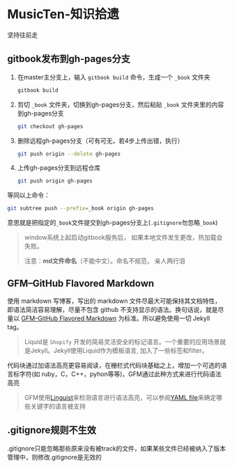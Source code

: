 # MusicTen-知识拾遗

坚持往前走

## gitbook发布到gh-pages分支

1. 在master主分支上，输入 `gitbook build` 命令，生成一个 `_book` 文件夹

   ```bash
   gitbook build
   ```

2. 剪切 `_book` 文件夹，切换到gh-pages分支，然后粘贴 `_book` 文件夹里的内容到gh-pages分支

   ```bash
   git checkout gh-pages
   ```

3. 删除远程gh-pages分支（可有可无，若4步上传出错，执行）

   ```bash
   git push origin --delete gh-pages
   ```

4. 上传gh-pages分支到远程仓库

   ```bash
   git push origin gh-pages
   ```

等同以上命令：

```bash
git subtree push --prefix=_book origin gh-pages
```

意思就是把指定的`_book`文件提交到gh-pages分支上(`.gitignore`勿忽略`_book`)

> window系统上起启动gitbook服务后， 如果本地文件发生更改，热加载会失败。
>
> 注意：**md文件命名**（不能中文）。命名不规范， 亲人两行泪

## GFM–GitHub Flavored Markdown

使用 markdown 写博客，写出的 markdown 文件尽最大可能保持其文档特性，即语法简洁容易理解，尽量不包含 github 不支持显示的语法。换句话说，就是尽量以 [GFM–GitHub Flavored Markdown](https://help.github.com/articles/github-flavored-markdown) 为标准。所以避免使用一切 Jekyll tag。

> Liquid是 `Shopify` 开发的简易灵活安全的标记语言。一个重要的应用场景就是Jekyll。Jekyll使用Liquid作为模板语言, 加入了一些标签和filter。

代码块通过加语法高亮更容易阅读，在栅栏式代码块基础之上，增加一个可选的语言标字符(如 ruby，C，C++，pyhon等等)，GFM通过此种方式来进行代码语法高亮

> GFM使用[Linguist](https://github.com/github/linguist)来检测语言进行语法高亮，可以参阅[YAML file](https://github.com/github/linguist/blob/master/lib/linguist/languages.yml)来确定哪些关键字的语言被支持

## .gitignore规则不生效

.gitignore只能忽略那些原来没有被track的文件，如果某些文件已经被纳入了版本管理中，则修改.gitignore是无效的